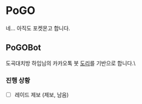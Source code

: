 # PoGO

네... 아직도 포켓몬고 합니다.

## PoGOBot

도곡대치방 하입님의 카카오톡 봇 [도리](https://github.com/joonluvschipotle/pogoBot)를 기반으로 합니다.\

### 진행 상황
- [ ] 레이드 제보 (제보, 남음)
